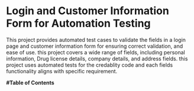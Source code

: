 # Login and Customer Information Form for Automation Testing
This project provides automated test cases to validate the fields in a login page and customer information form for ensuring correct validation, and ease of use.
this project covers a wide range of fields, including personal information, Drug license details, company details, and address fields.
this project uses automated tests for the credablity code and each fields functionality aligns with specific requirement.

**#Table of Contents**
